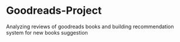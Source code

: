 # Goodreads-Project
Analyzing reviews of goodreads books and building recommendation system for new books suggestion
